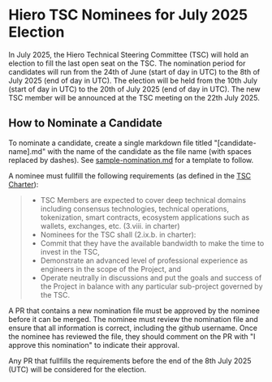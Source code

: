 # Hiero TSC Nominees for July 2025 Election

In July 2025, the Hiero Technical Steering Committee (TSC) will hold an election to fill the last open seat on the TSC.
The nomination period for candidates will run from the 24th of June (start of day in UTC) to the 8th of July 2025 (end of day in UTC).
The election will be held from the 10th July (start of day in UTC) to the 20th of July 2025 (end of day in UTC).
The new TSC member will be announced at the TSC meeting on the 22th July 2025.

## How to Nominate a Candidate

To nominate a candidate, create a single markdown file titled "[candidate-name].md" with the name of the candidate as
the file name (with spaces replaced by dashes). See [sample-nomination.md](/elections/nominees/mar-2025-election/sample-nomination.md)
for a template to follow. 

A nominee must fullfill the following requirements (as defined in the [TSC Charter](https://github.com/hiero-ledger/governance/blob/main/hiero-technical-charter.md)):

> - TSC Members are expected to cover deep technical domains including consensus technologies,
>   technical operations, tokenization, smart contracts, ecosystem applications such as wallets, exchanges, etc. (3.viii. in charter)
> - Nominees for the TSC shall (2.ix.b. in charter):
>  - Commit that they have the available bandwidth to make the time to invest in the TSC,
>  - Demonstrate an advanced level of professional experience as engineers in the scope of the Project, and
>  - Operate neutrally in discussions and put the goals and success of the Project in balance with any particular sub-project governed by the TSC.

A PR that contains a new nomination file must be approved by the nominee before it can be merged.
The nominee must review the nomination file and ensure that all information is correct, including the github username.
Once the nominee has reviewed the file, they should comment on the PR with "I approve this nomination" to indicate their approval.

Any PR that fullfills the requirements before the end of the 8th July 2025 (UTC) will be considered for the election.

